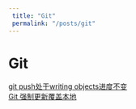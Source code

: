 ```yaml
---
 title: "Git"
 permalink: "/posts/git"
---
```


# Git

[git push处于writing objects进度不变](/archives/24367)    
[Git 强制更新覆盖本地](/archives/24766)    
